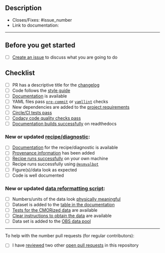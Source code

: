 <!--
    Thank you for contributing to our project!

    Please do not delete this text completely, but read the text below and keep
    items that seem relevant. If in doubt, just keep everything and add your
    own text at the top, a reviewer will update the checklist for you.

    While the checklist is intended to be filled in by the technical and scientific
    reviewers, it is the responsibility of the author of the pull request to make
    sure all items on it are properly implemented.
-->

## Description

<!--
    Please describe your changes here, especially why this pull request makes
    ESMValTool better and what problem it solves.

    Before you start, please read our [contribution guidelines](https://docs.esmvaltool.org/en/latest/community/introduction.html).

    Please fill in the GitHub issue that is closed by this pull request, e.g. Closes #1903
-->
- Closes/Fixes: #issue_number
- Link to documentation:

* * *

## Before you get started

<!--
    Please discuss your idea with the development team before getting started,
    to avoid disappointment or unnecessary work later. The way to do this is
    to open a new issue on GitHub.
-->

- [ ] [Create an issue](https://github.com/ESMValGroup/ESMValTool/issues) to discuss what you are going to do

## Checklist

- [ ] PR has a descriptive title for the [changelog](https://docs.esmvaltool.org/en/latest/changelog.html)
- [ ] Code follows the [style guide](https://docs.esmvaltool.org/en/latest/community/introduction.html#code-style)
- [ ] [Documentation](https://docs.esmvaltool.org/en/latest/community/introduction.html#documentation) is available
- [ ] YAML files pass [`pre-commit`](https://esmvaltool--1924.org.readthedocs.build/en/1924/community/introduction.html#pre-commit) or [`yamllint`](https://esmvaltool--1924.org.readthedocs.build/en/1924/community/introduction.html#yaml) checks
- [ ] New dependencies are added to the [project requirements](https://esmvaltool--1924.org.readthedocs.build/en/1924/community/diagnostic.html#additional-dependencies)
- [ ] [Circle/CI tests pass](https://esmvaltool--1924.org.readthedocs.build/en/1924/community/introduction.html#Branches-pull-requests-and-code-review)
- [ ] [Codacy code quality checks pass]((https://esmvaltool--1924.org.readthedocs.build/en/1924/community/introduction.html#Branches-pull-requests-and-code-review))
- [ ] [Documentation builds successfully](https://esmvaltool--1924.org.readthedocs.build/en/1924/community/introduction.html#Branches-pull-requests-and-code-review) on readthedocs

### New or updated [recipe/diagnostic](https://docs.esmvaltool.org/en/latest/community/diagnostic.html):

- [ ] [Documentation](https://docs.esmvaltool.org/en/latest/community/diagnostic.html#documentation) for the recipe/diagnostic is available
- [ ] [Provenance information](https://docs.esmvaltool.org/en/latest/community/diagnostic.html#recording-provenance) has been added
- [ ] [Recipe runs successfully](https://docs.esmvaltool.org/en/latest/community/diagnostic.html#???) on your own machine
- [ ] Recipe runs successfully using [`@esmvalbot`](https://github.com/apps/esmvalbot)
- [ ] Figure(s)/data look as expected
- [ ] Code is well documented

### New or updated [data reformatting script](https://docs.esmvaltool.org/en/latest/develop/dataset.html):

- [ ] Numbers/units of the data look [physically meaningful](https://docs.esmvaltool.org/en/latest/develop/dataset.html#???)
- [ ] Dataset is added to the [table in the documentation](https://docs.esmvaltool.org/en/latest/input.html#supported-datasets)
- [ ] [Tests for the CMORized data](https://docs.esmvaltool.org/en/latest/develop/dataset.html#test-the-cmorized-dataset) are available
- [ ] [Clear instructions to obtain the data](https://docs.esmvaltool.org/en/latest/develop/dataset.html#???) are available
- [ ] Data set is added to the [OBS data pool](https://docs.esmvaltool.org/en/latest/develop/dataset.html#???)

***

To help with the number pull requests (for regular contributors):

- [ ] I have [reviewed](https://esmvaltool--1924.org.readthedocs.build/en/1924/community/review.html#review-of-pull-requests) two other [open pull requests](https://github.com/ESMValGroup/ESMValTool/pulls) in this repository

<!--
If you need help with any of the items on the checklists above, please do not hesitate to ask by commenting in the issue or pull request.
-->
